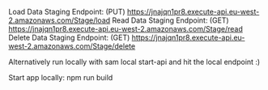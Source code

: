 Load Data Staging Endpoint: (PUT) https://jnajqn1pr8.execute-api.eu-west-2.amazonaws.com/Stage/load
Read Data Staging Endpoint: (GET) https://jnajqn1pr8.execute-api.eu-west-2.amazonaws.com/Stage/read
Delete Data Staging Endpoint: (GET) https://jnajqn1pr8.execute-api.eu-west-2.amazonaws.com/Stage/delete

Alternatively run locally with sam local start-api and hit the local endpoint :) 

Start app locally: npm run build
